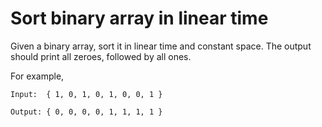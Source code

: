 # Sort binary array in linear time

Given a binary array, sort it in linear time and constant space. The output should print all zeroes, followed by all ones.

For example,

```
Input:  { 1, 0, 1, 0, 1, 0, 0, 1 }

Output: { 0, 0, 0, 0, 1, 1, 1, 1 }
```
